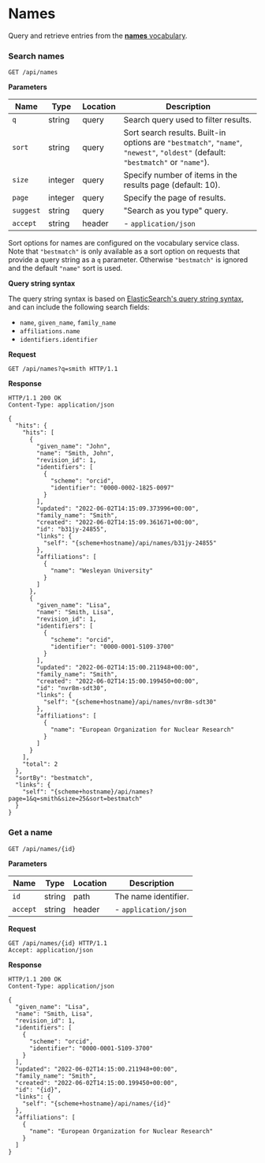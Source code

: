 # Names

Query and retrieve entries from the [**names** vocabulary](../operate/customize/vocabularies/names.md).

### Search names

`GET /api/names`

**Parameters**

| Name     | Type   | Location | Description                          |
| -------- | ------ | -------- | ------------------------------------ |
| `q`      | string | query    | Search query used to filter results. |
| `sort` | string | query | Sort search results. Built-in options are `"bestmatch"`, `"name"`, `"newest"`, `"oldest"` (default: `"bestmatch"` or `"name"`).  |
| `size`    | integer | query    | Specify number of items in the results page (default: 10).                                                                                                                                                 |
| `page`    | integer | query    | Specify the page of results.                                                                                                                                                                               |
| `suggest` | string | query   | "Search as you type" query.          |
| `accept` | string | header   | - `application/json`                 |

Sort options for names are configured on the vocabulary service class. Note that `"bestmatch"` is only available as a sort option on requests that provide a query string as a `q` parameter. Otherwise `"bestmatch"` is ignored and the default `"name"` sort is used.

**Query string syntax**

The query string syntax is based on [ElasticSearch's query string syntax](https://www.elastic.co/guide/en/elasticsearch/reference/current/query-dsl-query-string-query.html#query-string-syntax), and can include the following search fields:

- `name`, `given_name`, `family_name`
- `affiliations.name`
- `identifiers.identifier`

**Request**

```http
GET /api/names?q=smith HTTP/1.1
```

**Response**

```http
HTTP/1.1 200 OK
Content-Type: application/json

{
  "hits": {
    "hits": [
      {
        "given_name": "John",
        "name": "Smith, John",
        "revision_id": 1,
        "identifiers": [
          {
            "scheme": "orcid",
            "identifier": "0000-0002-1825-0097"
          }
        ],
        "updated": "2022-06-02T14:15:09.373996+00:00",
        "family_name": "Smith",
        "created": "2022-06-02T14:15:09.361671+00:00",
        "id": "b31jy-24855",
        "links": {
          "self": "{scheme+hostname}/api/names/b31jy-24855"
        },
        "affiliations": [
          {
            "name": "Wesleyan University"
          }
        ]
      },
      {
        "given_name": "Lisa",
        "name": "Smith, Lisa",
        "revision_id": 1,
        "identifiers": [
          {
            "scheme": "orcid",
            "identifier": "0000-0001-5109-3700"
          }
        ],
        "updated": "2022-06-02T14:15:00.211948+00:00",
        "family_name": "Smith",
        "created": "2022-06-02T14:15:00.199450+00:00",
        "id": "nvr8m-sdt30",
        "links": {
          "self": "{scheme+hostname}/api/names/nvr8m-sdt30"
        },
        "affiliations": [
          {
            "name": "European Organization for Nuclear Research"
          }
        ]
      }
    ],
    "total": 2
  },
  "sortBy": "bestmatch",
  "links": {
    "self": "{scheme+hostname}/api/names?page=1&q=smith&size=25&sort=bestmatch"
  }
}
```

### Get a name

`GET /api/names/{id}`

**Parameters**

| Name     | Type   | Location | Description          |
| -------- | ------ | -------- | -------------------- |
| `id`     | string | path     | The name identifier. |
| `accept` | string | header   | - `application/json` |

**Request**

```http
GET /api/names/{id} HTTP/1.1
Accept: application/json
```

**Response**

```http
HTTP/1.1 200 OK
Content-Type: application/json

{
  "given_name": "Lisa",
  "name": "Smith, Lisa",
  "revision_id": 1,
  "identifiers": [
    {
      "scheme": "orcid",
      "identifier": "0000-0001-5109-3700"
    }
  ],
  "updated": "2022-06-02T14:15:00.211948+00:00",
  "family_name": "Smith",
  "created": "2022-06-02T14:15:00.199450+00:00",
  "id": "{id}",
  "links": {
    "self": "{scheme+hostname}/api/names/{id}"
  },
  "affiliations": [
    {
      "name": "European Organization for Nuclear Research"
    }
  ]
}
```
